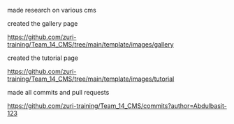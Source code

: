 made research on various cms

created the gallery page 

https://github.com/zuri-training/Team_14_CMS/tree/main/template/images/gallery


created the tutorial page 

https://github.com/zuri-training/Team_14_CMS/tree/main/template/images/tutorial

made all commits and pull requests

https://github.com/zuri-training/Team_14_CMS/commits?author=Abdulbasit-123
